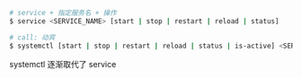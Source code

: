 ```bash
# service + 指定服务名 + 操作
$ service <SERVICE_NAME> [start | stop | restart | reload | status]

# call: 动宾
$ systemctl [start | stop | restart | reload | status | is-active] <SERVICE_NAME>
```

systemctl 逐渐取代了 service

